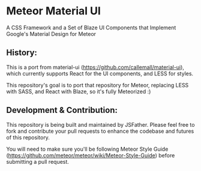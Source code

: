 Meteor Material UI
==================

A CSS Framework and a Set of Blaze UI Components that Implement Google's Material Design for Meteor

## History:
This is a port from material-ui (https://github.com/callemall/material-ui), which currently supports React for the UI components, and LESS for styles.

This repository's goal is to port that repository for Meteor,  replacing LESS with SASS, and React with Blaze, so it's fully Meteorized :)

## Development & Contribution:
This repository is being built and maintained by JSFather. Please feel free to fork and contribute your pull requests to enhance the codebase and futures of this repository.

You will need to make sure you'll be following Meteor Style Guide (https://github.com/meteor/meteor/wiki/Meteor-Style-Guide) before submitting a pull request.
